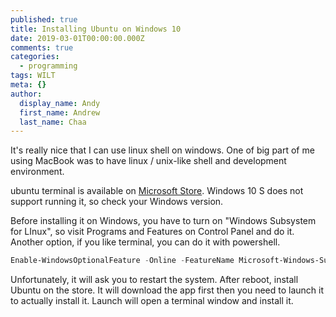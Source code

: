 ```yaml
---
published: true
title: Installing Ubuntu on Windows 10
date: 2019-03-01T00:00:00.000Z
comments: true
categories:
  - programming
tags: WILT
meta: {}
author:
  display_name: Andy
  first_name: Andrew
  last_name: Chaa
---
```


It's really nice that I can use linux shell on windows. One of big part of me using MacBook was to have linux / unix-like shell and development environment.

ubuntu terminal is available on [Microsoft Store](https://www.microsoft.com/en-gb/p/ubuntu/9nblggh4msv6?activetab=pivot:overviewtab). Windows 10 S does not support running it, so check your Windows version.

Before installing it on Windows, you have to turn on "Windows Subsystem for LInux", so visit Programs and Features on Control Panel and do it. Another option, if you like terminal, you can do it with powershell.

```powershell
Enable-WindowsOptionalFeature -Online -FeatureName Microsoft-Windows-Subsystem-Linux
```

Unfortunately, it will ask  you to restart the system. After reboot, install Ubuntu on the store. It will download the app first then you need to launch it to actually install it. Launch will open a terminal window and install it.
